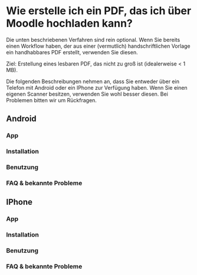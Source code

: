 # Wie erstelle ich ein PDF, das ich über Moodle hochladen kann?

Die unten beschriebenen Verfahren sind rein optional. Wenn Sie bereits
einen Workflow haben, der aus einer (vermutlich) handschriftlichen
Vorlage ein handhabbares PDF erstellt, verwenden Sie diesen.

Ziel: Erstellung eines lesbaren PDF, das nicht zu groß ist
(idealerweise < 1 MB).

Die folgenden Beschreibungen nehmen an, dass Sie entweder über ein
Telefon mit Android oder ein IPhone zur Verfügung haben. Wenn Sie
einen eigenen Scanner besitzen, verwenden Sie wohl besser diesen. Bei
Problemen bitten wir um Rückfragen.

## Android

### App
### Installation
### Benutzung
### FAQ & bekannte Probleme

## IPhone

### App
### Installation
### Benutzung
### FAQ & bekannte Probleme
